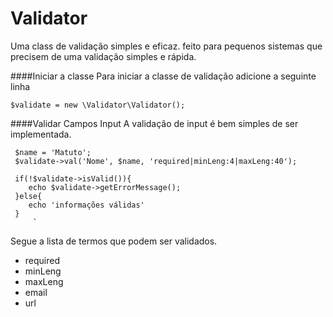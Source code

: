 # Validator
Uma class de validação simples e eficaz. feito para pequenos sistemas que precisem de uma validação simples e rápida.

####Iniciar a classe
Para iniciar a classe de validação adicione a seguinte linha

`
    $validate = new \Validator\Validator();
    `


####Validar Campos Input
A validação de input é bem simples de ser implementada.

    
     $name = 'Matuto';
     $validate->val('Nome', $name, 'required|minLeng:4|maxLeng:40');
 
     if(!$validate->isValid()){
        echo $validate->getErrorMessage();
     }else{
        echo 'informações válidas'
     }
         `

Segue a lista de termos que podem ser validados.
* required
* minLeng
* maxLeng
* email
* url